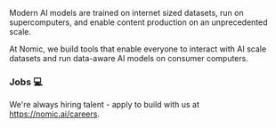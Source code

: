 Modern AI models are trained on internet sized datasets, run on supercomputers, and enable content production on an unprecedented scale. 

At Nomic, we build tools that enable everyone to interact with AI scale datasets and run data-aware AI models on consumer computers.


### Jobs :computer:
We're always hiring talent - apply to build with us at https://nomic.ai/careers.

